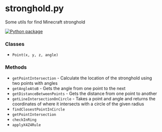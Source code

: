 # stronghold.py
Some utils for find Minecraft stronghold


[![Python package](https://github.com/li0ard/stronghold.py/actions/workflows/python-package.yml/badge.svg)](https://github.com/li0ard/stronghold.py/actions/workflows/python-package.yml)


### Classes

- `Point(x, y, z, angle)`

### Methods

- `getPointIntersection` - Calculate the location of the stronghold using two points with angles
- `getAngleAtoB` - Gets the angle from one point to the next
- `getDistanceBetweenPoints` - Gets the distance from one point to another
- `getLineIntersectionOnCircle` - Takes a point and angle and returns the coordinates of where it intersects with a circle of the given radius
- `findClosestPointInCircle`
- `getPointIntersection`
- `checkInRing`
- `applyX4Z4Rule`
